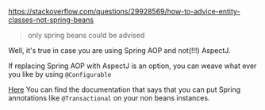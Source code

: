 https://stackoverflow.com/questions/29928569/how-to-advice-entity-classes-not-spring-beans

> only spring beans could be advised

Well, it's true in case you are using Spring AOP and not(!!!) AspectJ.

If replacing Spring AOP with AspectJ is an option, you can weave what ever you like by using  `@Configurable`

[Here](http://docs.spring.io/spring/docs/4.1.6.RELEASE/spring-framework-reference/html/aop.html#aop-ajlib-other)  You can find the documentation that says that you can put Spring annotations like  `@Transactional`  on your non beans instances.